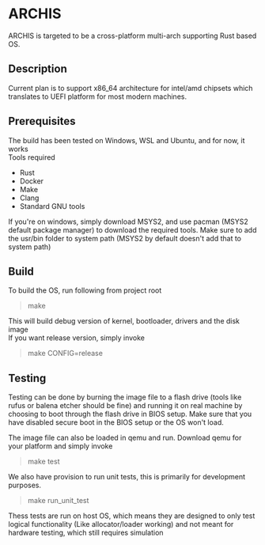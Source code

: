 # ARCHIS
ARCHIS is targeted to be a cross-platform multi-arch supporting Rust based OS.

## Description
Current plan is to support x86_64 architecture for intel/amd chipsets which translates to UEFI platform for most modern machines.

## Prerequisites
The build has been tested on Windows, WSL and Ubuntu, and for now, it works<br>
Tools required
* Rust
* Docker
* Make
* Clang
* Standard GNU tools

If you're on windows, simply download MSYS2, and use pacman (MSYS2 default package manager) to download the required tools. 
Make sure to add the usr/bin folder to system path (MSYS2 by default doesn't add that to system path)

## Build
To build the OS, run following from project root
>make

This will build debug version of kernel, bootloader, drivers and the disk image<br>
If you want release version, simply invoke
>make CONFIG=release

## Testing 
Testing can be done by burning the image file to a flash drive (tools like rufus or balena etcher should be fine) and running it on real machine by choosing to boot through the flash drive in BIOS setup.
Make sure that you have disabled secure boot in the BIOS setup or the OS won't load.

The image file can also be loaded in qemu and run.
Download qemu for your platform and simply invoke
>make test

We also have provision to run unit tests, this is primarily for development purposes.
>make run_unit_test

Thess tests are run on host OS, which means they are designed to only test logical functionality (Like allocator/loader working) and not meant for hardware testing,
which still requires simulation


